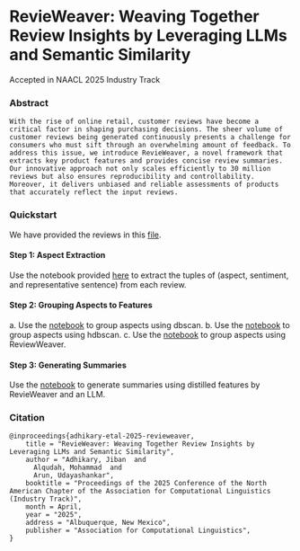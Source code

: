 # RevieWeaver: Weaving Together Review Insights by Leveraging LLMs and Semantic Similarity

Accepted in NAACL 2025 Industry Track
### Abstract
```
With the rise of online retail, customer reviews have become a critical factor in shaping purchasing decisions. The sheer volume of customer reviews being generated continuously presents a challenge for consumers who must sift through an overwhelming amount of feedback. To address this issue, we introduce RevieWeaver, a novel framework that extracts key product features and provides concise review summaries. Our innovative approach not only scales efficiently to 30 million reviews but also ensures reproducibility and controllability. Moreover, it delivers unbiased and reliable assessments of products that accurately reflect the input reviews.
```

### Quickstart
We have provided the reviews in this [file](https://github.com/sworborno/RevieWeaver/blob/main/data/product_reviews.pkl). 

#### Step 1: Aspect Extraction
Use the notebook provided [here](https://github.com/sworborno/RevieWeaver/blob/main/notebooks/aspect-extraction.ipynb) to extract the tuples of (aspect, sentiment, and representative sentence) from each review. 

#### Step 2: Grouping Aspects to Features
a. Use the [notebook](https://github.com/sworborno/RevieWeaver/blob/main/notebooks/topic-modeling-dbscan.ipynb) to group aspects using dbscan.
b. Use the [notebook](https://github.com/sworborno/RevieWeaver/blob/main/notebooks/topic-modeling-hdbscan.ipynb) to group aspects using hdbscan.
c. Use the [notebook](https://github.com/sworborno/RevieWeaver/blob/main/notebooks/topic-modeling-revieweaver.ipynb) to group aspects using ReviewWeaver. 

#### Step 3: Generating Summaries
Use the [notebook](https://github.com/sworborno/RevieWeaver/blob/main/notebooks/summary-generation-revieweaver-llm.ipynb) to generate summaries using distilled features by RevieWeaver and an LLM.

### Citation
```
@inproceedings{adhikary-etal-2025-revieweaver,
    title = "RevieWeaver: Weaving Together Review Insights by Leveraging LLMs and Semantic Similarity",
    author = "Adhikary, Jiban  and
      Alqudah, Mohammad  and
      Arun, Udayashankar",
    booktitle = "Proceedings of the 2025 Conference of the North American Chapter of the Association for Computational Linguistics (Industry Track)",
    month = April,
    year = "2025",
    address = "Albuquerque, New Mexico",
    publisher = "Association for Computational Linguistics",
}
```
